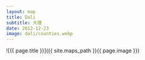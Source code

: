```yaml
---
layout: map
title: Dali
subtitle: 大理
date: 2012-12-23
image: dali/counties.webp
---
```

![{{ page.title }}]({{ site.maps_path }}{{ page.image }})
